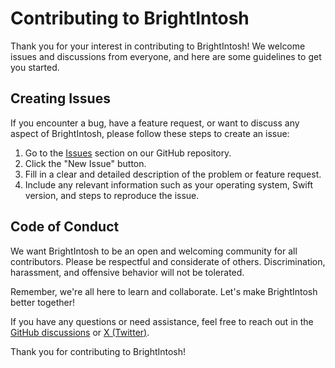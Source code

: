 # Contributing to BrightIntosh

Thank you for your interest in contributing to BrightIntosh! We welcome issues and discussions from everyone, and here are some guidelines to get you started.

## Creating Issues

If you encounter a bug, have a feature request, or want to discuss any aspect of BrightIntosh, please follow these steps to create an issue:

1. Go to the [Issues](https://github.com/niklasr22/BrightIntosh/issues) section on our GitHub repository.
2. Click the "New Issue" button.
3. Fill in a clear and detailed description of the problem or feature request.
4. Include any relevant information such as your operating system, Swift version, and steps to reproduce the issue.

## Code of Conduct

We want BrightIntosh to be an open and welcoming community for all contributors. Please be respectful and considerate of others. Discrimination, harassment, and offensive behavior will not be tolerated.

Remember, we're all here to learn and collaborate. Let's make BrightIntosh better together!

If you have any questions or need assistance, feel free to reach out in the [GitHub discussions](https://github.com/niklasr22/BrightIntosh/discussions) or [X (Twitter)](http://x.com/BrightIntoshApp).

Thank you for contributing to BrightIntosh!
